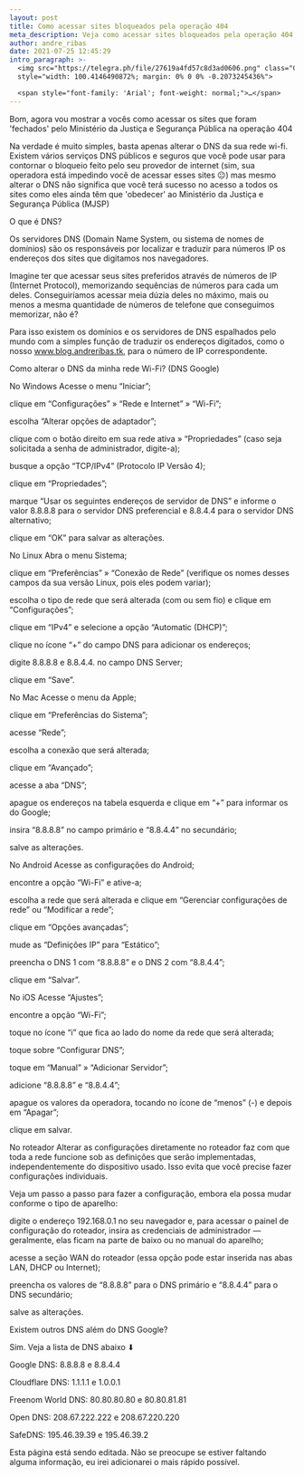 ```yaml
---
layout: post
title: Como acessar sites bloqueados pela operação 404
meta_description: Veja como acessar sites bloqueados pela operação 404
author: andre_ribas
date: 2021-07-25 12:45:29
intro_paragraph: >-
  <img src="https://telegra.ph/file/27619a4fd57c8d3ad0606.png" class="CENy8b"
  style="width: 100.4146490872%; margin: 0% 0 0% -0.2073245436%">

  <span style="font-family: 'Arial'; font-weight: normal;">…</span>
---
```

Bom, agora vou mostrar a vocês como acessar os sites que foram 'fechados' pelo Ministério da Justiça e Segurança Pública na operação 404



Na verdade é muito simples, basta apenas alterar o DNS da sua rede wi-fi. Existem vários serviços DNS públicos e seguros que você pode usar para contornar o bloqueio feito pelo seu provedor de internet (sim, sua operadora está impedindo você de acessar esses sites 😐) mas mesmo alterar o DNS não significa que você terá sucesso no acesso a todos os sites como eles ainda têm que 'obedecer' ao Ministério da Justiça e Segurança Pública (MJSP)

O que é DNS? 

Os servidores DNS (Domain Name System, ou sistema de nomes de domínios) são os responsáveis por localizar e traduzir para números IP os endereços dos sites que digitamos nos navegadores.



Imagine ter que acessar seus sites preferidos através de números de IP (Internet Protocol), memorizando sequências de números para cada um deles. Conseguiríamos acessar meia dúzia deles no máximo, mais ou menos a mesma quantidade de números de telefone que conseguimos memorizar, não é?



Para isso existem os domínios e os servidores de DNS espalhados pelo mundo com a simples função de traduzir os endereços digitados, como o nosso www.blog.andreribas.tk, para o número de IP correspondente.



Como alterar o DNS da minha rede Wi-Fi? (DNS Google)

No Windows
Acesse o menu “Iniciar”;

clique em “Configurações” » “Rede e Internet” » “Wi-Fi”;

escolha “Alterar opções de adaptador”;

clique com o botão direito em sua rede ativa » “Propriedades” (caso seja solicitada a senha de administrador, digite-a);

busque a opção “TCP/IPv4” (Protocolo IP Versão 4);

clique em “Propriedades”;

marque “Usar os seguintes endereços de servidor de DNS” e informe o valor 8.8.8.8 para o servidor DNS preferencial e 8.8.4.4 para o servidor DNS alternativo;

clique em “OK” para salvar as alterações.





No Linux
Abra o menu Sistema;

clique em “Preferências” » “Conexão de Rede” (verifique os nomes desses campos da sua versão Linux, pois eles podem variar);

escolha o tipo de rede que será alterada (com ou sem fio) e clique em “Configurações”;

clique em “IPv4” e selecione a opção “Automatic (DHCP)”;

clique no ícone “+” do campo DNS para adicionar os endereços;

digite 8.8.8.8 e 8.8.4.4. no campo DNS Server;

clique em “Save”.



No Mac
Acesse o menu da Apple;

clique em “Preferências do Sistema”;

acesse “Rede”;

escolha a conexão que será alterada;

clique em “Avançado”;

acesse a aba “DNS”;



apague os endereços na tabela esquerda e clique em “+” para informar os do Google;

insira “8.8.8.8” no campo primário e “8.8.4.4” no secundário;

salve as alterações.



No Android
Acesse as configurações do Android;

encontre a opção “Wi-Fi” e ative-a;





escolha a rede que será alterada e clique em “Gerenciar configurações de rede” ou “Modificar a rede”;

clique em “Opções avançadas”;





mude as “Definições IP” para “Estático”;

preencha o DNS 1 com “8.8.8.8” e o DNS 2 com “8.8.4.4”;

clique em “Salvar”.



No iOS
Acesse “Ajustes”;

encontre a opção “Wi-Fi”;



toque no ícone “i” que fica ao lado do nome da rede que será alterada;

toque sobre “Configurar DNS”;





toque em “Manual” » “Adicionar Servidor”;

adicione “8.8.8.8” e “8.8.4.4”;



apague os valores da operadora, tocando no ícone de “menos” (-) e depois em “Apagar”;

clique em salvar.



No roteador
Alterar as configurações diretamente no roteador faz com que toda a rede funcione sob as definições que serão implementadas, independentemente do dispositivo usado. Isso evita que você precise fazer configurações individuais.

Veja um passo a passo para fazer a configuração, embora ela possa mudar conforme o tipo de aparelho:

digite o endereço 192.168.0.1 no seu navegador e, para acessar o painel de configuração do roteador, insira as credenciais de administrador — geralmente, elas ficam na parte de baixo ou no manual do aparelho;



acesse a seção WAN do roteador (essa opção pode estar inserida nas abas LAN, DHCP ou Internet);



preencha os valores de “8.8.8.8” para o DNS primário e “8.8.4.4” para o DNS secundário;

salve as alterações.





Existem outros DNS além do DNS Google?

Sim. Veja a lista de DNS abaixo ⬇

Google DNS: 8.8.8.8 e 8.8.4.4

Cloudflare DNS: 1.1.1.1 e 1.0.0.1

Freenom World DNS: 80.80.80.80 e 80.80.81.81

Open DNS: 208.67.222.222 e 208.67.220.220

SafeDNS: 195.46.39.39 e 195.46.39.2

Esta página está sendo editada. Não se preocupe se estiver faltando alguma informação, eu irei adicionarei o mais rápido possível.